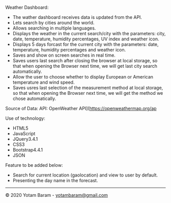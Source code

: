 
   Weather Dashboard:
 -  The wather dashboard receives data is updated from the API.
 -  Lets search by cities around the world.
 -  Allows searching in multiple languages.
 -  Displays the weather in the current search/city with the parameters: 
    city, date, temperature, humidity percentages, UV index and weather icon.
 -  Displays 5 days forcast for the current city with the parameters: 
    date, temperature, humidity percentages and weather icon.
 -  Saves and show on screen searches in real time.
 -  Saves users last search after closing the browser at local storage, so that when opening the Browser next time, 
    we will get last city search automatically.
 -  Allow the user to choose whether to display European or American temperature and wind speed.
 -  Saves usres last selection of the measurement method at local storage, so that when opening the Browser next time, 
    we will get the method we chose automatically.

  Source of Data:
   API: OpenWeather API](https://openweathermap.org/ap

   Use of technology:
 -  HTML5
 -  JavaScript
 -  JQuery3.4.1
 -  CSS3
 -  Bootstrap4.4.1
 -  JSON

   Feature to be added below:
 -   Search for current location (gaolocation) and view to user by default.
 -   Presenting the day name in the forecast.












- - -
© 2020 Yotam Baram  -  yotambaram@gmail.com
